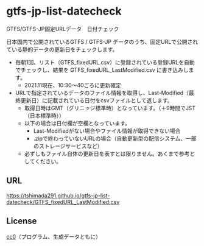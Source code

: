 # gtfs-jp-list-datecheck
GTFS/GTFS-JP固定URLデータ　日付チェック

日本国内で公開されているGTFS / GTFS-JP データのうち、固定URLで公開されている静的データの更新日をチェックします。
* 毎朝1回、リスト（GTFS_fixedURL.csv）に登録されている登録URLを自動でチェックし、結果を GTFS_fixedURL_LastModified.csv に書き込みします。
  * 2021.11現在、10:30～40ごろに更新確定
* URLで指定されているデータのファイル情報を取得し、Last-Modified（最終更新日）に記載されている日付をcsvファイルとして返します。
  * 取得日時はGMT（グリニッジ標準時）となっています。（＋9時間でJST（日本標準時））
  * 以下の場合は日付欄が空欄となっています。
    * Last-Modifiedがない場合やファイル情報が取得できない場合
    * .zipで終わっていないURLの場合（自動更新型の配信システム、一部のストレージサービスなど）
  * 必ずしもファイル自体の更新日を表すとは限りません。あくまで参考としてください。

## URL
https://tshimada291.github.io/gtfs-jp-list-datecheck/GTFS_fixedURL_LastModified.csv

## License
[cc0](https://creativecommons.org/publicdomain/zero/1.0/deed.ja)（プログラム、生成データともに）

